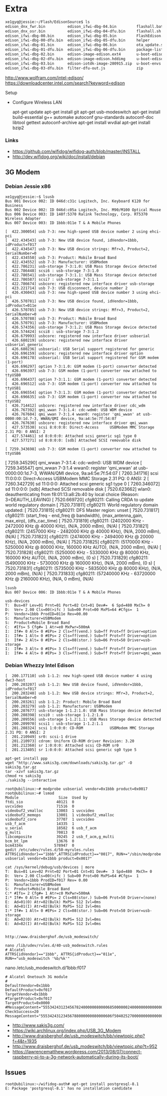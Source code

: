 Extra
==

```sh
xe1gyq@jessie:~/Flash/EdisonSource$ ls
edison_dnx_fwr.bin          edison_ifwi-dbg-04.bin         flashall.bat
edison_dnx_osr.bin          edison_ifwi-dbg-04-dfu.bin     flashall.sh
edison_ifwi-dbg-00.bin      edison_ifwi-dbg-05.bin         FlashEdison.json
edison_ifwi-dbg-00-dfu.bin  edison_ifwi-dbg-05-dfu.bin     helper
edison_ifwi-dbg-01.bin      edison_ifwi-dbg-06.bin         ota_update.scr
edison_ifwi-dbg-01-dfu.bin  edison_ifwi-dbg-06-dfu.bin     package-list.txt
edison_ifwi-dbg-02.bin      edison-image-edison.ext4       u-boot-edison.bin
edison_ifwi-dbg-02-dfu.bin  edison-image-edison.hddimg     u-boot-edison.img
edison_ifwi-dbg-03.bin      edison-iotdk-image-280915.zip  u-boot-envs
edison_ifwi-dbg-03-dfu.bin  filter-dfu-out.js              zip
```

http://www.wolfram.com/intel-edison/
https://downloadcenter.intel.com/search?keyword=edison

Setup

- Configure Wireless LAN


    apt-get update
    apt-get install git
    apt-get usb-modeswitch
    apt-get install build-essential g++ automake autoconf gnu-standards autoconf-doc libtool gettext autoconf-archive
    apt-get install wvdial
    apt-get install bzip2



    
### Links

- https://github.com/wifidog/wifidog-auth/blob/master/INSTALL
- http://dev.wifidog.org/wiki/doc/install/debian


## 3G Modem

### Debian Jessie x86

    xe1gyq@jessie:~$ lsusb
    Bus 001 Device 002: ID 046d:c31c Logitech, Inc. Keyboard K120 for Business
    Bus 002 Device 002: ID 046d:c05a Logitech, Inc. M90/M100 Optical Mouse
    Bus 006 Device 003: ID 148f:5370 Ralink Technology, Corp. RT5370 Wireless Adapter
    Bus 007 Device 003: ID 1bbb:011e T & A Mobile Phones 

    [  422.300054] usb 7-3: new high-speed USB device number 2 using ehci-pci
    [  422.434543] usb 7-3: New USB device found, idVendor=1bbb, idProduct=f017
    [  422.434547] usb 7-3: New USB device strings: Mfr=3, Product=2, SerialNumber=0
    [  422.434550] usb 7-3: Product: Mobile Broad Band
    [  422.434552] usb 7-3: Manufacturer: USBModem
    [  422.786231] usb-storage 7-3:1.0: USB Mass Storage device detected
    [  422.786448] scsi6 : usb-storage 7-3:1.0
    [  422.786541] usb-storage 7-3:1.1: USB Mass Storage device detected
    [  422.786587] scsi7 : usb-storage 7-3:1.1
    [  422.786674] usbcore: registered new interface driver usb-storage
    [  423.221714] usb 7-3: USB disconnect, device number 2
    [  426.436043] usb 7-3: new high-speed USB device number 3 using ehci-pci
    [  426.570781] usb 7-3: New USB device found, idVendor=1bbb, idProduct=011e
    [  426.570785] usb 7-3: New USB device strings: Mfr=3, Product=2, SerialNumber=0
    [  426.570788] usb 7-3: Product: Mobile Broad Band
    [  426.570791] usb 7-3: Manufacturer: USBModem
    [  426.574356] usb-storage 7-3:1.2: USB Mass Storage device detected
    [  426.574424] scsi8 : usb-storage 7-3:1.2
    [  426.679993] usbcore: registered new interface driver usbserial
    [  426.680219] usbcore: registered new interface driver usbserial_generic
    [  426.680236] usbserial: USB Serial support registered for generic
    [  426.696159] usbcore: registered new interface driver option
    [  426.696178] usbserial: USB Serial support registered for GSM modem (1-port)
    [  426.696297] option 7-3:1.0: GSM modem (1-port) converter detected
    [  426.696397] usb 7-3: GSM modem (1-port) converter now attached to ttyUSB0
    [  426.696437] option 7-3:1.1: GSM modem (1-port) converter detected
    [  426.696512] usb 7-3: GSM modem (1-port) converter now attached to ttyUSB1
    [  426.696554] option 7-3:1.3: GSM modem (1-port) converter detected
    [  426.696635] usb 7-3: GSM modem (1-port) converter now attached to ttyUSB2
    [  426.714412] usbcore: registered new interface driver cdc_wdm
    [  426.767392] qmi_wwan 7-3:1.4: cdc-wdm0: USB WDM device
    [  426.767604] qmi_wwan 7-3:1.4 wwan0: register 'qmi_wwan' at usb-0000:00:1d.7-3, WWAN/QMI device, 9a:a4:5e:7f:54:07
    [  426.767630] usbcore: registered new interface driver qmi_wwan
    [  427.573530] scsi 8:0:0:0: Direct-Access     USBModem MMC Storage      2.31 PQ: 0 ANSI: 2
    [  427.574461] sd 8:0:0:0: Attached scsi generic sg1 type 0
    [  427.577271] sd 8:0:0:0: [sdb] Attached SCSI removable disk
    
    [ 7259.343698] usb 7-3: GSM modem (1-port) converter now attached to ttyUSB6
[ 7259.345290] qmi_wwan 7-3:1.4: cdc-wdm0: USB WDM device
[ 7259.345547] qmi_wwan 7-3:1.4 wwan0: register 'qmi_wwan' at usb-0000:00:1d.7-3, WWAN/QMI device, 9a:a4:5e:7f:54:07
[ 7260.341716] scsi 11:0:0:0: Direct-Access     USBModem MMC Storage      2.31 PQ: 0 ANSI: 2
[ 7260.342729] sd 11:0:0:0: Attached scsi generic sg1 type 0
[ 7260.346072] sd 11:0:0:0: [sdb] Attached SCSI removable disk
[ 7520.623662] wlan0: deauthenticating from f8:01:13:a8:2b:40 by local choice (Reason: 3=DEAUTH_LEAVING)
[ 7520.669720] cfg80211: Calling CRDA to update world regulatory domain
[ 7520.731811] cfg80211: World regulatory domain updated:
[ 7520.731815] cfg80211:  DFS Master region: unset
[ 7520.731817] cfg80211:   (start_freq - end_freq @ bandwidth), (max_antenna_gain, max_eirp), (dfs_cac_time)
[ 7520.731819] cfg80211:   (2402000 KHz - 2472000 KHz @ 40000 KHz), (N/A, 2000 mBm), (N/A)
[ 7520.731821] cfg80211:   (2457000 KHz - 2482000 KHz @ 40000 KHz), (N/A, 2000 mBm), (N/A)
[ 7520.731823] cfg80211:   (2474000 KHz - 2494000 KHz @ 20000 KHz), (N/A, 2000 mBm), (N/A)
[ 7520.731825] cfg80211:   (5170000 KHz - 5250000 KHz @ 80000 KHz, 160000 KHz AUTO), (N/A, 2000 mBm), (N/A)
[ 7520.731828] cfg80211:   (5250000 KHz - 5330000 KHz @ 80000 KHz, 160000 KHz AUTO), (N/A, 2000 mBm), (0 s)
[ 7520.731829] cfg80211:   (5490000 KHz - 5730000 KHz @ 160000 KHz), (N/A, 2000 mBm), (0 s)
[ 7520.731831] cfg80211:   (5735000 KHz - 5835000 KHz @ 80000 KHz), (N/A, 2000 mBm), (N/A)
[ 7520.731833] cfg80211:   (57240000 KHz - 63720000 KHz @ 2160000 KHz), (N/A, 0 mBm), (N/A)

    
    lsusb
    Bus 007 Device 006: ID 1bbb:011e T & A Mobile Phones 
    
    usb-devices
    T:  Bus=07 Lev=01 Prnt=01 Port=02 Cnt=01 Dev#=  6 Spd=480 MxCh= 0
    D:  Ver= 2.00 Cls=00(>ifc ) Sub=00 Prot=00 MxPS=64 #Cfgs=  1
    P:  Vendor=1bbb ProdID=011e Rev=00.00
    S:  Manufacturer=USBModem
    S:  Product=Mobile Broad Band
    C:  #Ifs= 5 Cfg#= 1 Atr=e0 MxPwr=500mA
    I:  If#= 0 Alt= 0 #EPs= 2 Cls=ff(vend.) Sub=ff Prot=ff Driver=option
    I:  If#= 1 Alt= 0 #EPs= 2 Cls=ff(vend.) Sub=ff Prot=ff Driver=option
    I:  If#= 2 Alt= 0 #EPs= 2 Cls=08(stor.) Sub=06 Prot=50 Driver=usb-storage
    I:  If#= 3 Alt= 0 #EPs= 3 Cls=ff(vend.) Sub=ff Prot=ff Driver=option
    I:  If#= 4 Alt= 0 #EPs= 3 Cls=ff(vend.) Sub=ff Prot=ff Driver=qmi_wwan


### Debian Whezzy Intel Edison

    [  200.177110] usb 1-1.2: new high-speed USB device number 4 using dwc3-host
    [  200.203207] usb 1-1.2: New USB device found, idVendor=1bbb, idProduct=f017
    [  200.203240] usb 1-1.2: New USB device strings: Mfr=3, Product=2, SerialNumber=0
    [  200.203261] usb 1-1.2: Product: Mobile Broad Band
    [  200.203279] usb 1-1.2: Manufacturer: USBModem
    [  200.207677] usb-storage 1-1.2:1.0: USB Mass Storage device detected
    [  200.208398] scsi0 : usb-storage 1-1.2:1.0
    [  200.209556] usb-storage 1-1.2:1.1: USB Mass Storage device detected
    [  200.209970] scsi1 : usb-storage 1-1.2:1.1
    [  201.208324] scsi 1:0:0:0: CD-ROM            USBModem MMC Storage      2.31 PQ: 0 ANSI: 2
    [  201.210949] sr0: scsi-1 drive
    [  201.210973] cdrom: Uniform CD-ROM driver Revision: 3.20
    [  201.212360] sr 1:0:0:0: Attached scsi CD-ROM sr0
    [  201.213405] sr 1:0:0:0: Attached scsi generic sg0 type 5
    
    apt-get install ppp
    wget "http://www.sakis3g.com/downloads/sakis3g.tar.gz" -O sakis3g.tar.gz
    tar -xzvf sakis3g.tar.gz
    chmod +x sakis3g
    ./sakis3g --interactive
    
    root@ubilinux:~# modprobe usbserial vendor=0x1bbb product=0x0017
    root@ubilinux:~# lsmod
    Module                  Size  Used by
    ftdi_sio               40121  0 
    uvcvideo               71516  0 
    videobuf2_vmalloc      13003  1 uvcvideo
    videobuf2_memops       13001  1 videobuf2_vmalloc
    videobuf2_core         37707  1 uvcvideo
    usb_f_acm              14335  1 
    u_serial               18582  6 usb_f_acm
    g_multi                70813  0 
    libcomposite           39245  2 usb_f_acm,g_multi
    bcm_bt_lpm             13676  0 
    bcm4334x              578947  0 
    gedit /etc/udev/rules.d/50-myrules.rules
    ATTRS{idVendor}=="1bbb",ATTRS{idProduct}=="0017", RUN+="/sbin/modprobe usbserial vendor=0x1bbb product=0x0017"
    
    cat /sys/kernel/debug/usb/devices | more
    T:  Bus=01 Lev=02 Prnt=02 Port=01 Cnt=01 Dev#=  3 Spd=480  MxCh= 0
    D:  Ver= 2.00 Cls=00(>ifc ) Sub=00 Prot=00 MxPS=64 #Cfgs=  1
    P:  Vendor=1bbb ProdID=f017 Rev= 0.00
    S:  Manufacturer=USBModem
    S:  Product=Mobile Broad Band
    C:* #Ifs= 2 Cfg#= 1 Atr=c0 MxPwr=500mA
    I:* If#= 0 Alt= 0 #EPs= 2 Cls=08(stor.) Sub=06 Prot=50 Driver=(none)
    E:  Ad=01(O) Atr=02(Bulk) MxPS= 512 Ivl=0ms
    E:  Ad=81(I) Atr=02(Bulk) MxPS= 512 Ivl=0ms
    I:* If#= 1 Alt= 0 #EPs= 2 Cls=08(stor.) Sub=06 Prot=50 Driver=usb-storage
    E:  Ad=02(O) Atr=02(Bulk) MxPS= 512 Ivl=0ms
    E:  Ad=82(I) Atr=02(Bulk) MxPS= 512 Ivl=0ms

    
    http://www.draisberghof.de/usb_modeswitch/
    
    nano /lib/udev/rules.d/40-usb_modeswitch.rules
    # Alcatel
    ATTRS{idVendor}=="1bbb", ATTRS{idProduct}=="011e", RUN+="usb_modeswitch '%b/%k'"


nano /etc/usb_modeswitch.d/1bbb\:f017
```
# Alcatel Onetouch 3G module
#
DefaultVendor=0x1bbb
DefaultProduct=0xf017
TargetVendor=0x1bbb
#TargetProduct=0xf017
TargetProduct=0x0000
#MessageContent="55534243123456782400000080000685000000240000000000000000000000"
CheckSuccess=20
MessageContent="55534243123456788000000080000606f50402527000000000000000000000"
```


- http://www.sakis3g.com/
- https://wiki.archlinux.org/index.php/USB_3G_Modem
- http://www.draisberghof.de/usb_modeswitch/bb/viewtopic.php?f=4&t=1935
- http://www.draisberghof.de/usb_modeswitch/bb/viewtopic.php?t=952
- https://lawrencematthew.wordpress.com/2013/08/07/connect-raspberry-pi-to-a-3g-network-automatically-during-its-boot/

## Issues

    root@ubilinux:~/wifidog-auth# apt-get install postgresql-8.1
    E: Package 'postgresql-8.1' has no installation candidate

